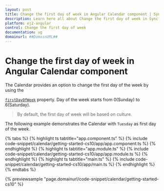 ```yaml
---
layout: post
title: Change the first day of week in Angular Calendar component | Syncfusion
description: Learn here all about Change the first day of week in Syncfusion Angular Calendar component of Syncfusion Essential JS 2 and more.
platform: ej2-angular
control: Change the first day of week 
documentation: ug
domainurl: ##DomainURL##
---
```


# Change the first day of week in Angular Calendar component

The Calendar provides an option to change the first day of the week by using the

[`firstDayOfWeek`](https://ej2.syncfusion.com/angular/documentation/api/calendar#firstdayofweek)
property.
Day of the week starts from 0(Sunday) to 6(Saturday).

> By default, the first day of week will be based on culture.

The following example demonstrates the Calendar with `Tuesday` as first day of the week.

{% tabs %}
{% highlight ts tabtitle="app.component.ts" %}
{% include code-snippet/calendar/getting-started-cs10/app/app.component.ts %}
{% endhighlight %}
{% highlight ts tabtitle="app.module.ts" %}
{% include code-snippet/calendar/getting-started-cs10/app/app.module.ts %}
{% endhighlight %}
{% highlight ts tabtitle="main.ts" %}
{% include code-snippet/calendar/getting-started-cs10/app/main.ts %}
{% endhighlight %}
{% endtabs %}
  
{% previewsample "page.domainurl/code-snippet/calendar/getting-started-cs10" %}